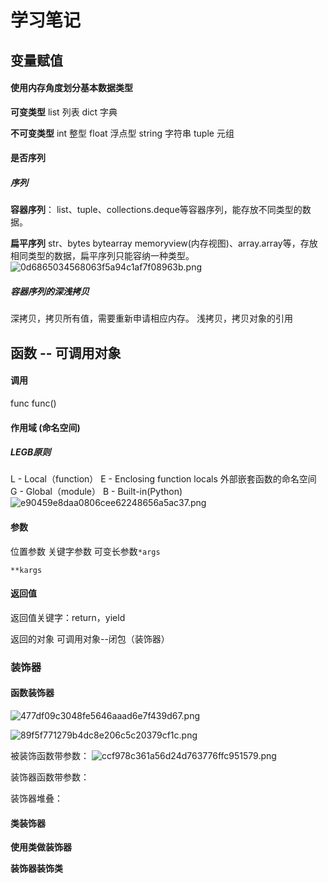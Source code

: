 # 学习笔记


## 变量赋值

#### 使用内存角度划分基本数据类型
**可变类型**
list 列表
dict 字典

**不可变类型**
int 整型
float 浮点型
string 字符串
tuple 元组


#### 是否序列
##### 序列
**容器序列**：
list、tuple、collections.deque等容器序列，能存放不同类型的数据。

**扁平序列**
str、bytes bytearray memoryview(内存视图)、array.array等，存放相同类型的数据，扁平序列只能容纳一种类型。
![0d6865034568063f5a94c1af7f08963b.png](evernotecid://F481C5C1-AA36-4BAD-9D1F-5C9D27099F65/appyinxiangcom/7433901/ENResource/p414)


##### 容器序列的深浅拷贝
深拷贝，拷贝所有值，需要重新申请相应内存。
浅拷贝，拷贝对象的引用



## 函数 -- 可调用对象

#### 调用
func
func()

#### 作用域 (命名空间)
##### LEGB原则
L - Local（function）
E - Enclosing function locals 外部嵌套函数的命名空间
G - Global（module）
B - Built-in(Python)
![e90459e8daa0806cee62248656a5ac37.png](evernotecid://F481C5C1-AA36-4BAD-9D1F-5C9D27099F65/appyinxiangcom/7433901/ENResource/p415)


#### 参数
位置参数
关键字参数
可变长参数`*args`

`**kargs`



#### 返回值

返回值关键字：return，yield


返回的对象
可调用对象--闭包（装饰器）

### 装饰器
#### 函数装饰器

![477df09c3048fe5646aaad6e7f439d67.png](evernotecid://F481C5C1-AA36-4BAD-9D1F-5C9D27099F65/appyinxiangcom/7433901/ENResource/p416)


![89f5f771279b4dc8e206c5c20379cf1c.png](evernotecid://F481C5C1-AA36-4BAD-9D1F-5C9D27099F65/appyinxiangcom/7433901/ENResource/p417)

被装饰函数带参数：
![ccf978c361a56d24d763776ffc951579.png](evernotecid://F481C5C1-AA36-4BAD-9D1F-5C9D27099F65/appyinxiangcom/7433901/ENResource/p418)

装饰器函数带参数：


装饰器堆叠：


#### 类装饰器

**使用类做装饰器**

**装饰器装饰类**